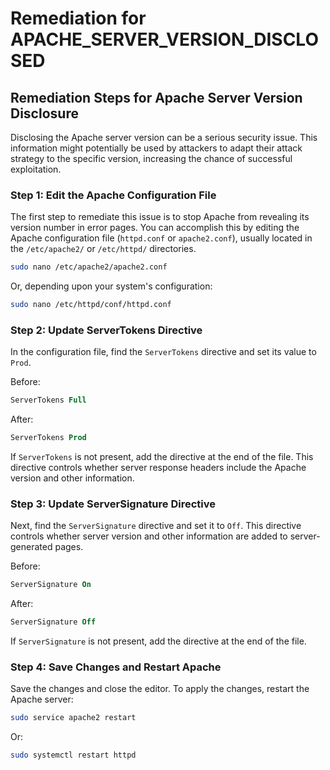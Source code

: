 # Remediation for APACHE_SERVER_VERSION_DISCLOSED

## Remediation Steps for Apache Server Version Disclosure
Disclosing the Apache server version can be a serious security issue. This information might potentially be used by attackers to adapt their attack strategy to the specific version, increasing the chance of successful exploitation.

### Step 1: Edit the Apache Configuration File
The first step to remediate this issue is to stop Apache from revealing its version number in error pages. You can accomplish this by editing the Apache configuration file (`httpd.conf` or `apache2.conf`), usually located in the `/etc/apache2/` or `/etc/httpd/` directories.

```bash
sudo nano /etc/apache2/apache2.conf
```

Or, depending upon your system's configuration:

```bash
sudo nano /etc/httpd/conf/httpd.conf
```

### Step 2: Update ServerTokens Directive
In the configuration file, find the `ServerTokens` directive and set its value to `Prod`.

Before:

```apache
ServerTokens Full
```

After:

```apache
ServerTokens Prod
```

If `ServerTokens` is not present, add the directive at the end of the file. This directive controls whether server response headers include the Apache version and other information.

### Step 3: Update ServerSignature Directive
Next, find the `ServerSignature` directive and set it to `Off`. This directive controls whether server version and other information are added to server-generated pages.

Before:

```apache
ServerSignature On
```

After:

```apache
ServerSignature Off
```

If `ServerSignature` is not present, add the directive at the end of the file.

### Step 4: Save Changes and Restart Apache
Save the changes and close the editor. To apply the changes, restart the Apache server:

```bash
sudo service apache2 restart
```

Or:

```bash
sudo systemctl restart httpd
```
